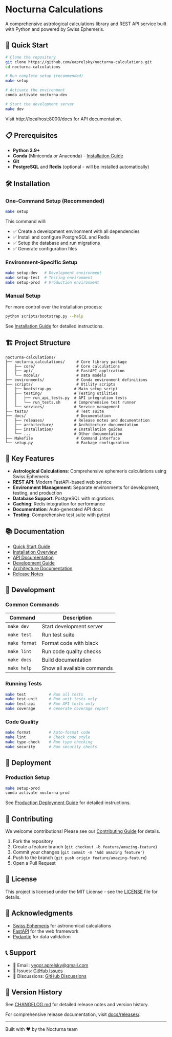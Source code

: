 # Nocturna Calculations

A comprehensive astrological calculations library and REST API service built with Python and powered by Swiss Ephemeris.

## 🚀 Quick Start

```bash
# Clone the repository
git clone https://github.com/eaprelsky/nocturna-calculations.git
cd nocturna-calculations

# Run complete setup (recommended)
make setup

# Activate the environment
conda activate nocturna-dev

# Start the development server
make dev
```

Visit http://localhost:8000/docs for API documentation.

## 📋 Prerequisites

- **Python 3.9+**
- **Conda** (Miniconda or Anaconda) - [Installation Guide](https://docs.conda.io/en/latest/miniconda.html)
- **Git**
- **PostgreSQL** and **Redis** (optional - will be installed automatically)

## 🛠️ Installation

### One-Command Setup (Recommended)

```bash
make setup
```

This command will:

- ✅ Create a development environment with all dependencies
- ✅ Install and configure PostgreSQL and Redis
- ✅ Setup the database and run migrations
- ✅ Generate configuration files

### Environment-Specific Setup

```bash
make setup-dev   # Development environment
make setup-test  # Testing environment
make setup-prod  # Production environment
```

### Manual Setup

For more control over the installation process:

```bash
python scripts/bootstrap.py --help
```

See [Installation Guide](docs/installation/README.md) for detailed instructions.

## 🏗️ Project Structure

```
nocturna-calculations/
├── nocturna_calculations/     # Core library package
│   ├── core/                  # Core calculations
│   ├── api/                   # FastAPI application
│   └── models/                # Data models
├── environments/              # Conda environment definitions
├── scripts/                   # Utility scripts
│   ├── bootstrap.py          # Main setup script
│   ├── testing/              # Testing utilities
│   │   ├── run_api_tests.py  # API integration tests
│   │   └── run_tests.sh      # Comprehensive test runner
│   └── services/             # Service management
├── tests/                     # Test suite
├── docs/                      # Documentation
│   ├── releases/             # Release notes and documentation
│   ├── architecture/         # Architecture documentation
│   ├── installation/         # Installation guides
│   └── ...                   # Other documentation
├── Makefile                   # Command interface
└── setup.py                   # Package configuration
```

## 🎯 Key Features

- **Astrological Calculations**: Comprehensive ephemeris calculations using Swiss Ephemeris
- **REST API**: Modern FastAPI-based web service
- **Environment Management**: Separate environments for development, testing, and production
- **Database Support**: PostgreSQL with migrations
- **Caching**: Redis integration for performance
- **Documentation**: Auto-generated API docs
- **Testing**: Comprehensive test suite with pytest

## 📚 Documentation

- [Quick Start Guide](docs/installation/quick-start.md)
- [Installation Overview](docs/installation/README.md)
- [API Documentation](docs/api/specification.md)
- [Development Guide](docs/development/README.md)
- [Architecture Documentation](docs/architecture/)
- [Release Notes](docs/releases/)

## 🧪 Development

### Common Commands

| Command       | Description                 |
| ------------- | --------------------------- |
| `make dev`    | Start development server    |
| `make test`   | Run test suite              |
| `make format` | Format code with black      |
| `make lint`   | Run code quality checks     |
| `make docs`   | Build documentation         |
| `make help`   | Show all available commands |

### Running Tests

```bash
make test          # Run all tests
make test-unit     # Run unit tests only
make test-api      # Run API tests only
make coverage      # Generate coverage report
```

### Code Quality

```bash
make format        # Auto-format code
make lint          # Check code style
make type-check    # Run type checking
make security      # Run security checks
```

## 🚢 Deployment

### Production Setup

```bash
make setup-prod
conda activate nocturna-prod
```

See [Production Deployment Guide](docs/deployment/production.md) for detailed instructions.

## 🤝 Contributing

We welcome contributions! Please see our [Contributing Guide](CONTRIBUTING.md) for details.

1. Fork the repository
2. Create a feature branch (`git checkout -b feature/amazing-feature`)
3. Commit your changes (`git commit -m 'Add amazing feature'`)
4. Push to the branch (`git push origin feature/amazing-feature`)
5. Open a Pull Request

## 📄 License

This project is licensed under the MIT License - see the [LICENSE](LICENSE) file for details.

## 🙏 Acknowledgments

- [Swiss Ephemeris](https://www.astro.com/swisseph/) for astronomical calculations
- [FastAPI](https://fastapi.tiangolo.com/) for the web framework
- [Pydantic](https://pydantic-docs.helpmanual.io/) for data validation

## 📞 Support

- 📧 Email: yegor.aprelsky@gmail.com
- 🐛 Issues: [GitHub Issues](https://github.com/eaprelsky/nocturna-calculations/issues)
- 💬 Discussions: [GitHub Discussions](https://github.com/eaprelsky/nocturna-calculations/discussions)

## 🔄 Version History

See [CHANGELOG.md](CHANGELOG.md) for detailed release notes and version history.

For comprehensive release documentation, visit [docs/releases/](docs/releases/).

---

Built with ❤️ by the Nocturna team 